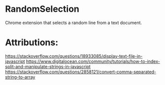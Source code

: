 # RandomSelection
Chrome extension that selects a random line from a text document.

# Attributions:

https://stackoverflow.com/questions/18933085/display-text-file-in-javascript
https://www.digitalocean.com/community/tutorials/how-to-index-split-and-manipulate-strings-in-javascript
https://stackoverflow.com/questions/2858121/convert-comma-separated-string-to-array
